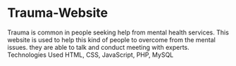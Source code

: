 # Trauma-Website
Trauma is common in people seeking help from mental health services. This website is used to help this kind of people to overcome from the mental issues. they are able to talk and conduct meeting with experts. Technologies Used HTML, CSS, JavaScript, PHP, MySQL
